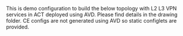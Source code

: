 This is demo configuration to build the below topology with L2 L3 VPN services in ACT deployed using AVD. Please find details in the drawing folder. CE configs are not generated using AVD so static configlets are provided.

